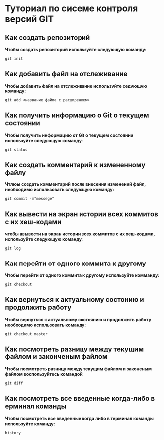# Туториал по сисеме контроля версий GIT

## Как создать репозиторий

**Чтобы создать репозиторий используйте следующую команду:**

```
git init
```

## Как добавить файл на отслеживание

**Чтобы добавить файл на отслеживание используйте седующую команду:**

```
git add <название файла с расширением>
```

## Как получить информацию о Git о текущем состоянии

**Чтобы получить информацию от Git о текущем состоянии используйте следующую команду:**

```
git status
```

## Как создать комментарий к измененному файлу

**Чтлюы создать комментарий после внесения изменений файл, необходимо использовать следующую команду:**

```
git commit -m"messege"
```

## Как вывести на экран истории всех коммитов с их хеш-кодами

**чтобы авывести на экран истории всех коммитов с их хеш-кодами, используйте следующую команду:**

```
git log
```

## Как перейти от одного коммита к другому

**Чтобы перейти от одного коммита к другому используйте комманду:**

```
git checkout
```

## Как вернуться к актуальному состонию и продолжить работу

**Чтобы вернуться к актуальному состоянию и продолжить работу необходимо использовать команду:**

```
git checkout master
```

## Как посмотреть разницу между текущим файлом и законченым файлом

**Чтобы посмотреть разницу между текущим файлом и законеным файлом воспользуйтесь командой:**

```
git diff
```

## Как посмотреть все введенные когда-либо в ерминал команды

**Чтобы посмотреть все введенные когда либо в терминал команды используйте команду:**

```
history
```
